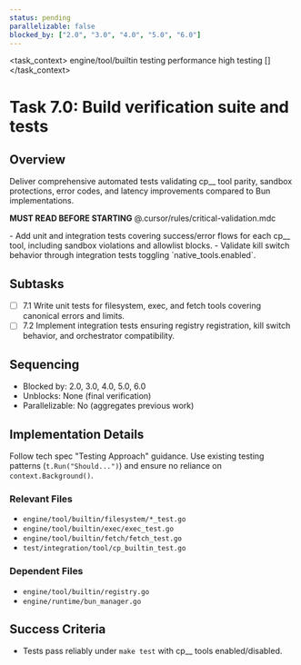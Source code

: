 ```yaml
---
status: pending
parallelizable: false
blocked_by: ["2.0", "3.0", "4.0", "5.0", "6.0"]
---
```


<task_context>
<domain>engine/tool/builtin</domain>
<type>testing</type>
<scope>performance</scope>
<complexity>high</complexity>
<dependencies>testing</dependencies>
<unblocks>[]</unblocks>
</task_context>

# Task 7.0: Build verification suite and tests

## Overview

Deliver comprehensive automated tests validating cp\_\_ tool parity, sandbox protections, error codes, and latency improvements compared to Bun implementations.

<import>**MUST READ BEFORE STARTING** @.cursor/rules/critical-validation.mdc</import>

<requirements>
- Add unit and integration tests covering success/error flows for each cp__ tool, including sandbox violations and allowlist blocks.
- Validate kill switch behavior through integration tests toggling `native_tools.enabled`.
</requirements>

## Subtasks

- [ ] 7.1 Write unit tests for filesystem, exec, and fetch tools covering canonical errors and limits.
- [ ] 7.2 Implement integration tests ensuring registry registration, kill switch behavior, and orchestrator compatibility.

## Sequencing

- Blocked by: 2.0, 3.0, 4.0, 5.0, 6.0
- Unblocks: None (final verification)
- Parallelizable: No (aggregates previous work)

## Implementation Details

Follow tech spec "Testing Approach" guidance. Use existing testing patterns (`t.Run("Should...")`) and ensure no reliance on `context.Background()`.

### Relevant Files

- `engine/tool/builtin/filesystem/*_test.go`
- `engine/tool/builtin/exec/exec_test.go`
- `engine/tool/builtin/fetch/fetch_test.go`
- `test/integration/tool/cp_builtin_test.go`

### Dependent Files

- `engine/tool/builtin/registry.go`
- `engine/runtime/bun_manager.go`

## Success Criteria

- Tests pass reliably under `make test` with cp\_\_ tools enabled/disabled.
